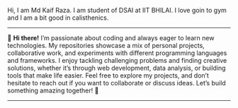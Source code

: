 Hi, I am Md Kaif Raza. I am student of DSAI 
at IIT BHILAI. I love goin to gym and I am a bit good in calisthenics.

---

👋 **Hi there!** I’m passionate about
coding and always eager to learn new 
technologies. My repositories showcase
a mix of personal projects, collaborative 
work, and experiments with different
programming languages and frameworks. 
I enjoy tackling challenging problems 
and finding creative solutions, whether 
it’s through web development, data analysis,
or building tools that make life easier. 
Feel free to explore my projects, and 
don’t hesitate to reach out if you want 
to collaborate or discuss ideas. Let’s 
build something amazing together! 🚀

---
